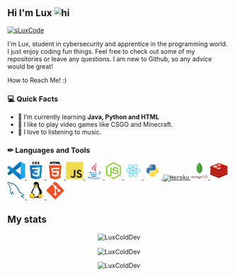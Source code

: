 ## Hi I'm Lux <img src="https://user-images.githubusercontent.com/1303154/88677602-1635ba80-d120-11ea-84d8-d263ba5fc3c0.gif" width="28px" alt="hi">

<p align="left"> <a href="https://twitter.com/sLuxCode" target="blank"><img src="https://img.shields.io/twitter/follow/sLuxCode?logo=twitter&style=for-the-badge" alt="sLuxCode" /></a> </p>
I'm Lux, student in cybersecurity and apprentice in the programming world. I just enjoy coding fun things. Feel free to check out some of my repositories or leave any questions. I am new to Github, so any advice would be great!

How to Reach Me! :)

<h3>💻 Quick Facts</h3>

- 🤖 I’m currently learning **Java, Python and HTML**
- 🔫 I like to play video games like CSGO and Minecraft. 
- 🎵 I love to listening to music. 

<h3>✏ Languages and Tools</h3>
<p>
	<a href="https://code.visualstudio.com/">
  		<code><img src="https://raw.githubusercontent.com/github/explore/80688e429a7d4ef2fca1e82350fe8e3517d3494d/topics/visual-studio-code/visual-studio-code.png" alt="Visual Studio Code" width="40" height="40" /></code>
  	</a>
  	<a href="https://www.w3schools.com/css/" target="_blank"> 
    	<code><img src="https://raw.githubusercontent.com/github/explore/80688e429a7d4ef2fca1e82350fe8e3517d3494d/topics/css/css.png" alt="CSS3" width="40" height="40"/></code>
	</a> 
	<a href="https://www.w3.org/html/" target="_blank"> 
  		<code><img src="https://raw.githubusercontent.com/github/explore/80688e429a7d4ef2fca1e82350fe8e3517d3494d/topics/html/html.png" alt="HTML5" width="40" height="40"/></code>
	</a> 
	<a href="https://www.javascript.com/" target="_blank"> 
  		<code><img src="https://github.com/devicons/devicon/blob/master/icons/javascript/javascript-original.svg" alt="JavaScript" width="40" height="40"/></code>
	</a> 
    </a> 
	<a href="https://www.java.com/en/" target="_blank"> 
  		<code><img src="https://github.com/devicons/devicon/blob/master/icons/java/java-original.svg" alt="Java" width="40" height="40"/></code>
	</a> 
	<a href="https://nodejs.org" target="_blank"> 
  		<code><img src="https://github.com/devicons/devicon/blob/master/icons/nodejs/nodejs-original.svg" alt="Node.js" width="40" height="40"/></code>
	</a>
	<a href="https://reactjs.org/" target="_blank"> 
  		<code><img src="https://raw.githubusercontent.com/github/explore/80688e429a7d4ef2fca1e82350fe8e3517d3494d/topics/react/react.png" alt="React.js" width="40" height="40"/></code>
	</a> 
	<a href="https://www.python.org" target="_blank"> 
  		<code><img src="https://raw.githubusercontent.com/github/explore/80688e429a7d4ef2fca1e82350fe8e3517d3494d/topics/python/python.png" alt="Python" width="40" height="40"/></code>
	</a> 
	<a href="https://heroku.com" target="_blank"> 
  		<code><img src="https://www.vectorlogo.zone/logos/heroku/heroku-icon.svg" alt="Heroku" width="40" height="40"/></code>
	</a>
	<a href="https://www.mongodb.com/">
		<code><img src="https://github.com/devicons/devicon/blob/master/icons/mongodb/mongodb-original-wordmark.svg" alt="MongoDB" width="40" height="40"/></code>
	</a>
	<a href="https://www.redis.io/">
		<code><img src="https://github.com/devicons/devicon/blob/master/icons/redis/redis-original.svg" alt="Redis" width="40" height="40"/></code>
	</a>
	<a href="https://www.mysql.com/">
		<code><img src="https://github.com/devicons/devicon/blob/master/icons/mysql/mysql-original.svg" alt="Redis" width="40" height="40"/></code>
	</a>
	<a href="https://www.linux.org/">
		<code><img src="https://github.com/devicons/devicon/blob/master/icons/linux/linux-original.svg" alt="Redis" width="40" height="40"/></code>
	</a>
	<a href="https://www.git-scm.com/">
		<code><img src="https://github.com/devicons/devicon/blob/master/icons/git/git-original.svg" alt="Redis" width="40" height="40"/></code>
	</a>
</p>

<h2 align="left">My stats</h3>

<p align="center">
    <a href="https://discord.com/users/1038104067085447248" target="_blank" rel="nofollow">
    </a>
</p>

<!-- <div> -->
<p align="center">
<a>
<img align="center" src="https://github-readme-stats.vercel.app/api?username=LuxColdDev&show_icons=true&theme=radical&count_private=true&locale=en" alt="LuxColdDev" />
</a>
</p>

<p align="center">
<a>
<img  align="center" src="https://github-readme-streak-stats.herokuapp.com?user=LuxColdDev&theme=radical&date_format=M%20j%5B%2C%20Y%5D" alt="LuxColdDev" />
</a>
</p>

<p align="center">
<img src="https://github-readme-stats.vercel.app/api/top-langs?username=LuxColdDev&show_icons=true&theme=radical&locale=en" alt="LuxColdDev" />
</p>

